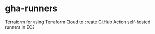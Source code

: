 # gha-runners
Terraform for using Terraform Cloud to create GitHub Action self-hosted runners in EC2
